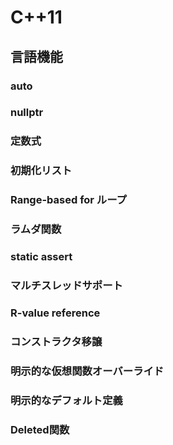 # C++11

## 言語機能

### auto
### nullptr
### 定数式
### 初期化リスト
### Range-based for ループ
### ラムダ関数
### static assert
### マルチスレッドサポート
### R-value reference
### コンストラクタ移譲
### 明示的な仮想関数オーバーライド
### 明示的なデフォルト定義
### Deleted関数